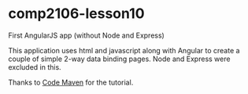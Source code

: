 # comp2106-lesson10

First AngularJS app (without Node and Express)

This application uses html and javascript along with Angular to create a couple of simple 2-way data binding pages.  Node and Express were excluded in this.

Thanks to <a href="http://code-maven.com/angularjs" title="Code Maven">Code Maven</a> for the tutorial.
